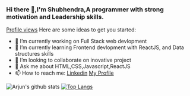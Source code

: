 ### Hi there 👋,I'm Shubhendra,A programmer with strong motivation and Leadership skills.
[Profile views](https://gpvc.arturio.dev/Shubhendra-Bahadur)
Here are some ideas to get you started:

- 🔭 I’m currently working on Full Stack web devlopment
- 🌱 I’m currently learning Frontend devlopment with ReactJS, and Data structures skills
- 👯 I’m looking to collaborate on inovative project
- 💬 Ask me about HTML,CSS,Javascript,ReactJS
- 📫 How to reach me: [Linkedin](https://www.linkedin.com/in/shubhendra-bahadur) [My Profile](https://shubhendra-bahadur.github.io/portfolio-website/)

![Arjun's github stats](https://github-readme-stats.vercel.app/api?username=Shubhendra-Bahadur&&show_icons=true&title_color=ffffff&icon_color=bb2acf&text_color=daf7dc&bg_color=151515)
[![Top Langs](https://github-readme-stats.vercel.app/api/top-langs/?username=Shubhendra-Bahadur&layout=compact)](https://github.com/arjundubey-cr/github-readme-stats)


<!--
**Shubhendra-Bahadur/Shubhendra-Bahadur** is a ✨ _special_ ✨ repository because its `README.md` (this file) appears on your GitHub profile.

[Profile views](https://gpvc.arturio.dev/Shubhendra-Bahadur)
Here are some ideas to get you started:

- 🔭 I’m currently working on Full Stack web devlopment
- 🌱 I’m currently learning Frontend devlopment with ReactJS, and Data structures skills
- 👯 I’m looking to collaborate on inovative project
- 💬 Ask me about HTML,CSS,Javascript,ReactJS
- 📫 How to reach me: [Linkedin](https://www.linkedin.com/in/shubhendra-bahadur)
-->
